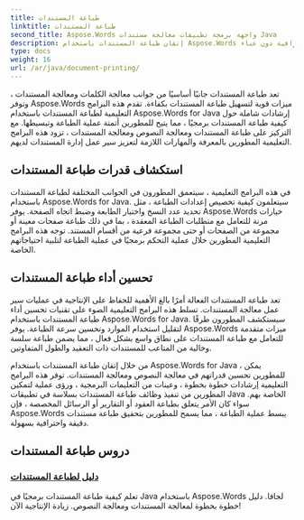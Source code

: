 ```yaml
---
title: طباعة المستندات
linktitle: طباعة المستندات
second_title: Aspose.Words واجهة برمجة تطبيقات معالجة مستندات Java
description: إتقان طباعة المستندات باستخدام Aspose.Words لجافا! قم بأتمتة إعدادات الطباعة وتحسين الأداء وتحقيق نتائج احترافية دون عناء.
type: docs
weight: 16
url: /ar/java/document-printing/
---
```


تعد طباعة المستندات جانبًا أساسيًا من جوانب معالجة الكلمات ومعالجة المستندات ، وتوفر Aspose.Words ميزات قوية لتسهيل طباعة المستندات بكفاءة. تقدم هذه البرامج التعليمية لطباعة المستندات باستخدام Aspose.Words for Java إرشادات شاملة حول كيفية طباعة المستندات برمجيًا ، مما يتيح للمطورين أتمتة عملية الطباعة وتبسيطها. مع التركيز على طباعة المستندات ومعالجة النصوص ومعالجة المستندات ، تزود هذه البرامج التعليمية المطورين بالمعرفة والمهارات اللازمة لتعزيز سير عمل إدارة المستندات لديهم.

## استكشاف قدرات طباعة المستندات

في هذه البرامج التعليمية ، سيتعمق المطورون في الجوانب المختلفة لطباعة المستندات باستخدام Aspose.Words for Java. سيتعلمون كيفية تخصيص إعدادات الطباعة ، مثل تحديد عدد النسخ واختيار الطابعة وضبط اتجاه الصفحة. يوفر Aspose.Words خيارات مرنة للتعامل مع متطلبات الطباعة المعقدة ، بما في ذلك طباعة صفحات معينة أو مجموعة من الصفحات أو حتى مجموعة فرعية من أقسام المستند. توجه هذه البرامج التعليمية المطورين خلال عملية التحكم برمجيًا في عملية الطباعة لتلبية احتياجاتهم الخاصة.

## تحسين أداء طباعة المستندات

تعد طباعة المستندات الفعالة أمرًا بالغ الأهمية للحفاظ على الإنتاجية في عمليات سير عمل معالجة المستندات. تسلط هذه البرامج التعليمية الضوء على تقنيات تحسين أداء طباعة المستندات باستخدام Aspose.Words for Java. سيستكشف المطورون طرقًا لتقليل استخدام الموارد وتحسين سرعة الطباعة. يوفر Aspose.Words ميزات متقدمة للتعامل مع طباعة المستندات على نطاق واسع بشكل فعال ، مما يضمن طباعة سلسة وخالية من المتاعب للمستندات ذات التعقيد والطول المتفاوتين.

من خلال إتقان طباعة المستندات باستخدام Aspose.Words for Java ، يمكن للمطورين تحسين قدراتهم في معالجة النصوص ومعالجة المستندات. توفر هذه البرامج التعليمية إرشادات خطوة بخطوة ، وعينات من التعليمات البرمجية ، ورؤى عملية لتمكين المطورين من تنفيذ وظائف طباعة المستندات بسلاسة في تطبيقات Java الخاصة بهم. سواء كان الأمر يتعلق بطباعة العقود أو التقارير أو الرسائل المخصصة ، فإن Aspose.Words يبسط عملية الطباعة ، مما يسمح للمطورين بتحقيق طباعة مستندات دقيقة واحترافية بسهولة.

## دروس طباعة المستندات

### [دليل لطباعة المستندات](./guide-to-document-printing/)

تعلم كيفية طباعة المستندات برمجيًا في Java باستخدام Aspose.Words لجافا. دليل خطوة بخطوة لمعالجة المستندات ومعالجة النصوص. زيادة الإنتاجية الآن!